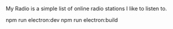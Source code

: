 My Radio is a simple list of online radio stations I like to listen to.

npm run electron:dev
npm run electron:build
